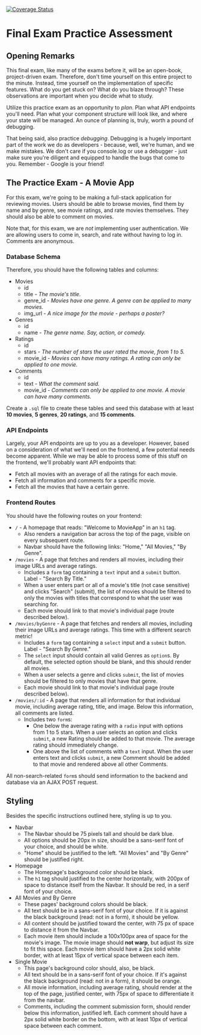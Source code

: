 [![Coverage Status](https://coveralls.io/repos/github/SurgamSurgam/unit-5-practice-exam/badge.svg?branch=master)](https://coveralls.io/github/SurgamSurgam/unit-5-practice-exam?branch=master)

# Final Exam Practice Assessment

## Opening Remarks

This final exam, like many of the exams before it, will be an open-book, project-driven exam. Therefore, don't time yourself on this entire project to the minute. Instead, time yourself on the implementation of specific features. What do you get stuck on? What do you blaze through? These observations are important when you decide what to study.

Utilize this practice exam as an opportunity to _plan_. Plan what API endpoints you'll need. Plan what your component structure will look like, and where your state will be managed. An ounce of planning is, truly, worth a pound of debugging.

That being said, also practice _debugging_. Debugging is a hugely important part of the work we do as developers - because, well, we're human, and we make mistakes. We don't care if you console.log or use a debugger - just make sure you're diligent and equipped to handle the bugs that come to you. Remember - Google is your friend!

## The Practice Exam - A Movie App

For this exam, we're going to be making a full-stack application for reviewing movies. Users should be able to browse movies, find them by name and by genre, see movie ratings, and rate movies themselves. They should also be able to comment on movies.

Note that, for this exam, we are _not_ implementing user authentication. We are allowing users to come in, search, and rate without having to log in. Comments are anonymous.

### Database Schema

Therefore, you should have the following tables and columns:

- Movies
  - id
  - title - _The movie's title._
  - genre_id - _Movies have one genre. A genre can be applied to many movies._
  - img_url - *A nice image for the movie - perhaps a poster?*
- Genres
  - id
  - name - _The genre name. Say, action, or comedy._
- Ratings
  - id
  - stars - _The number of stars the user rated the movie, from 1 to 5._
  - movie_id - *Movies can have many ratings. A rating can only be applied to one movie.*
- Comments
  - id
  - text - _What the comment said._
  - movie_id - *Comments can only be applied to one movie. A movie can have many comments.*

Create a `.sql` file to create these tables and seed this database with at least **10 movies**, **5 genres**, **20 ratings**, and **15 comments**.

### API Endpoints

Largely, your API endpoints are up to you as a developer. However, based on a consideration of what we'll need on the frontend, a few potential needs become apparent. While we may be able to process some of this stuff on the frontend, we'll probably want API endpoints that:

- Fetch all movies with an average of all the ratings for each movie.
- Fetch all information and comments for a specific movie.
- Fetch all the movies that have a certain genre.

### Frontend Routes

You should have the following routes on your frontend:

- `/` - A homepage that reads: "Welcome to MovieApp" in an `h1` tag.
  - Also renders a navigation bar across the top of the page, visible on every subsequent route.
  - Navbar should have the following links: "Home," "All Movies," "By Genre".
- `/movies` - A page that fetches and renders all movies, including their image URLs and average ratings.
  - Includes a `form` tag containing a `text` input and a `submit` button. Label - "Search By Title."
  - When a user enters part or all of a movie's title (not case sensitive) and clicks "Search" (submit), the list of movies should be filtered to only the movies with titles that correspond to what the user was searching for.
  - Each movie should link to that movie's individual page (route described below).
- `/movies/byGenre` - A page that fetches and renders all movies, including their image URLs and average ratings. This time with a different search metric!
  - Includes a `form` tag containing a `select` input and a `submit` button. Label - "Search By Genre."
  - The `select` input should contain all valid Genres as `option`s. By default, the selected option should be blank, and this should render all movies.
  - When a user selects a genre and clicks `submit`, the list of movies should be filtered to only movies that have that genre.
  - Each movie should link to that movie's individual page (route described below).
- `/movies/:id` - A page that renders all information for that individual movie, including average rating, title, and image. Below this information, all comments are listed.
  - Includes two `form`s:
    - One below the average rating with a `radio` input with options from 1 to 5 stars. When a user selects an option and clicks `submit`, a new Rating should be added to that movie. The average rating should immediately change.
    - One above the list of comments with a `text` input. When the user enters text and clicks `submit`, a new Comment should be added to that movie and rendered above all other Comments.

All non-search-related `form`s should send information to the backend and database via an AJAX POST request.

## Styling

Besides the specific instructions outlined here, styling is up to you.

- Navbar
  - The Navbar should be 75 pixels tall and should be dark blue.
  - All options should be 20px in size, should be a sans-serif font of your choice, and should be white.
  - "Home" should be justified to the left. "All Movies" and "By Genre" should be justified right.
- Homepage
  - The Homepage's background color should be black.
  - The `h1` tag should justified to the center horizontally, with 200px of space to distance itself from the Navbar. It should be red, in a serif font of your choice.
- All Movies and By Genre
  - These pages' background colors should be black.
  - All text should be in a sans-serif font of your choice. If it is against the black background (read: not in a form), it should be yellow.
  - All content should be justified toward the center, with 75 px of space to distance it from the Navbar.
  - Each movie item should include a 100x100px area of space for the movie's image. The movie image should **not warp**, but adjust its size to fit this space. Each movie item should have a 2px solid white border, with at least 15px of vertical space between each item.
- Single Movie
  - This page's background color should, also, be black.
  - All text should be in a sans-serif font of your choice. If it's against the black background (read: not in a form), it should be orange.
  - All movie information, including average rating, should render at the top of the page, justified center, with 75px of space to differentiate it from the navbar.
  - Comments, including the comment submission form, should render below this information, justified left. Each comment should have a 2px solid white border on the bottom, with at least 10px of vertical space between each comment.
